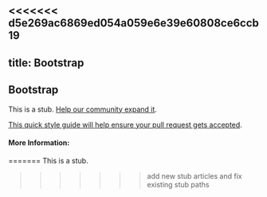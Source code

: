 <<<<<<< d5e269ac6869ed054a059e6e39e60808ce6ccb19
---
title: Bootstrap
---
## Bootstrap

This is a stub. [Help our community expand it](https://github.com/freecodecamp/guides/tree/master/src/pages/articles/bootstrap/index.md).

[This quick style guide will help ensure your pull request gets accepted](https://github.com/freecodecamp/guides/blob/master/README.md).

<!-- The article goes here, in GitHub-flavored Markdown. Feel free to add YouTube videos, images, and CodePen/JSBin embeds  -->

#### More Information:
<!-- Please add any articles you think might be helpful to read before writing the article -->


=======
This is a stub.
>>>>>>> add new stub articles and fix existing stub paths

